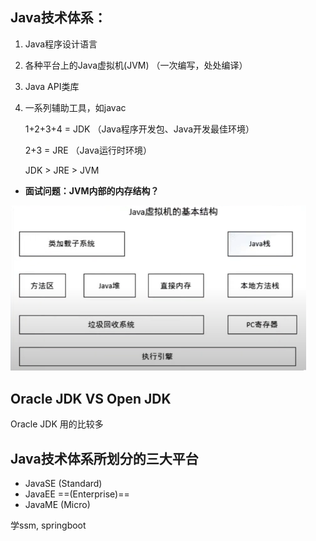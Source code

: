 ## Java技术体系：

1. Java程序设计语言

2. 各种平台上的Java虚拟机(JVM) （一次编写，处处编译）

3. Java API类库

4. 一系列辅助工具，如javac

   1+2+3+4 = JDK （Java程序开发包、Java开发最佳环境）

   2+3 = JRE （Java运行时环境）

   JDK > JRE > JVM

* **面试问题：JVM内部的内存结构？**

<img src="https://raw.githubusercontent.com/Kevinxiao1023/Pictures/main/img/202111241446469.png" alt="image-20211124144656082" style="zoom: 67%;" />

## Oracle JDK VS Open JDK

Oracle JDK 用的比较多

## Java技术体系所划分的三大平台

* JavaSE (Standard)
* JavaEE ==(Enterprise)==
* JavaME (Micro)

学ssm, springboot
